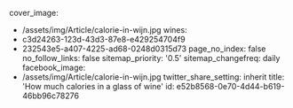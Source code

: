 cover_image:
  - /assets/img/Article/calorie-in-wijn.jpg
wines:
  - c3d24263-123d-43d3-87e8-e429254704f9
  - 232543e5-a407-4225-ad68-0248d0315d73
page_no_index: false
no_follow_links: false
sitemap_priority: '0.5'
sitemap_changefreq: daily
facebook_image:
  - /assets/img/Article/calorie-in-wijn.jpg
twitter_share_setting: inherit
title: 'How much calories in a glass of wine'
id: e52b8568-0e70-4d44-b619-46bb96c78276
